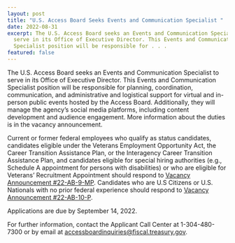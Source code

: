 ```yaml
---
layout: post
title: "U.S. Access Board Seeks Events and Communication Specialist "
date: 2022-08-31
excerpt: The U.S. Access Board seeks an Events and Communication Specialist to
  serve in its Office of Executive Director. This Events and Communication
  Specialist position will be responsible for . . .
featured: false
---
```

The U.S. Access Board seeks an Events and Communication Specialist to serve in its Office of Executive Director. This Events and Communication Specialist position will be responsible for planning, coordination, communication, and administrative and logistical support for virtual and in-person public events hosted by the Access Board. Additionally, they will manage the agency’s social media platforms, including content development and audience engagement. More information about the duties is in the vacancy announcement. 

Current or former federal employees who qualify as status candidates, candidates eligible under the Veterans Employment Opportunity Act, the Career Transition Assistance Plan, or the Interagency Career Transition Assistance Plan, and candidates eligible for special hiring authorities (e.g., Schedule A appointment for persons with disabilities) or who are eligible for Veterans’ Recruitment Appointment should respond to [Vacancy Announcement #22-AB-9-MP](https://www.usajobs.gov/job/674037800). Candidates who are U.S Citizens or U.S. Nationals with no prior federal experience should respond to [Vacancy Announcement #22-AB-10-P](https://www.usajobs.gov/job/674037900). 

Applications are due by September 14, 2022. 

For further information, contact the Applicant Call Center at 1-304-480-7300 or by email at [accessboardinquiries@fiscal.treasury.gov](mailto:accessboardinquiries@fiscal.treasury.gov).